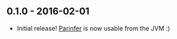 ## 0.1.0 - 2016-02-01
* Initial release! [Parinfer] is now usable from the JVM :)

[Parinfer]:http://shaunlebron.github.io/parinfer/
